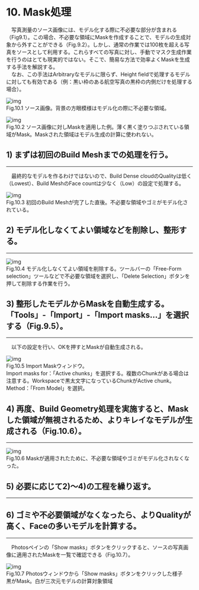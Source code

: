 # 10.	Mask処理
　写真測量のソース画像には、モデル化する際に不必要な部分が含まれる（Fig9.1）。この場合、不必要な領域にMaskを作成することで、モデルの生成対象から外すことができる（Fig.9.2）。しかし、通常の作業では100枚を超える写真をソースとして利用する。これらすべての写真に対し、手動でマスク生成作業を行うのはとても現実的ではない。そこで、簡易な方法で効率よくMaskを生成する手法を解説する。  
　なお、この手法はArbitraryなモデルに限らず、Height fieldで処理するモデルに対しても有効である（例：黒い枠のある航空写真の黒枠の内側だけを処理する場合）。  

![img](./pic/1.png)  
Fig.10.1 ソース画像。背景の方眼模様はモデル化の際に不必要な領域。  

![img](./pic/2.png)  
Fig.10.2 ソース画像に対しMaskを適用した例。薄く黒く塗りつぶされている領域がMask。Maskされた領域はモデル生成の計算に使われない。  

## 1) まずは初回のBuild Meshまでの処理を行う。
---
　最終的なモデルを作るわけではないので、Build Dense cloudのQualityは低く（Lowest）、Build MeshのFace countは少なく（Low）の設定で処理する。

![img](./pic/3.png)  
Fig.10.3 初回のBuild Meshが完了した直後。不必要な領域やゴミがモデル化されている。

## 2)	モデル化しなくてよい領域などを削除し、整形する。
---

![img](./pic/4.png)  
Fig.10.4 モデル化しなくてよい領域を削除する。ツールバーの「Free-Form selection」ツールなどで不必要な領域を選択し、「Delete Selection」ボタンを押して削除する作業を行う。

## 3)	整形したモデルからMaskを自動生成する。「Tools」-「Import」-「Import masks…」を選択する（Fig.9.5）。
---
　以下の設定を行い、OKを押すとMaskが自動生成される。

![img](./pic/5.png)  
Fig.10.5 Import Maskウィンドウ。  
Import masks for：「Active chunks」を選択する。複数のChunkがある場合は注意する。Workspaceで黒太文字になっているChunkがActive chunk。  
Method：「From Model」を選択。

## 4)	再度、Build Geometry処理を実施すると、Maskした領域が無視されるため、よりキレイなモデルが生成される（Fig.10.6）。
---
![img](./pic/6.png)  
Fig.10.6 Maskが適用されたために、不必要な領域やゴミがモデル化されなくなった。  

## 5)	必要に応じて2)～4)の工程を繰り返す。
---

## 6)	ゴミや不必要領域がなくなったら、よりQualityが高く、Faceの多いモデルを計算する。
---

　Photosペインの「Show masks」ボタンをクリックすると、ソースの写真画像に適用されたMaskを一覧で確認できる（Fig.10.7）。

![img](./pic/7.png)  
Fig.10.7 Photosウィンドウから「Show masks」ボタンをクリックした様子  
黒がMask。白が三次元モデルの計算対象領域

